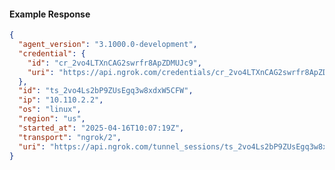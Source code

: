 <!-- Code generated for API Clients. DO NOT EDIT. -->
#### Example Response
```json
{
  "agent_version": "3.1000.0-development",
  "credential": {
    "id": "cr_2vo4LTXnCAG2swrfr8ApZDMUJc9",
    "uri": "https://api.ngrok.com/credentials/cr_2vo4LTXnCAG2swrfr8ApZDMUJc9"
  },
  "id": "ts_2vo4Ls2bP9ZUsEgq3w8xdxW5CFW",
  "ip": "10.110.2.2",
  "os": "linux",
  "region": "us",
  "started_at": "2025-04-16T10:07:19Z",
  "transport": "ngrok/2",
  "uri": "https://api.ngrok.com/tunnel_sessions/ts_2vo4Ls2bP9ZUsEgq3w8xdxW5CFW"
}
